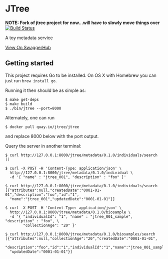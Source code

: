 # JTree

**NOTE: Fork of jtree project for now...will have to slowly move things over**
[![Build Status](https://travis-ci.org/jtree/jtree.svg?branch=master)](https://travis-ci.org/jtree/jtree)

A toy metadata service

[View On SwaggerHub](https://app.swaggerhub.com/apis/jtree/jtree-metadata_api/0.1.0)

## Getting started

This project requires Go to be installed. On OS X with Homebrew you can just run `brew install go`.

Running it then should be as simple as:

```console
$ make get-deps
$ make build
$ ./bin/jtree --port=8000
```

Alternately, one can run

```console
$ docker pull quay.io/jtree/jtree
```
and replace 8000 below with the port output.

Query the server in another terminal:

```console
$ curl http://127.0.0.1:8000/jtree/metadata/0.1.0/individuals/search
[]

$ curl -X POST -H 'Content-Type: application/json' \
  http://127.0.0.1:8000/jtree/metadata/0.1.0/individual \
  -d '{ "name" : "jtree_001", "description" : "foo" }'

$ curl http://127.0.0.1:8000/jtree/metadata/0.1.0/individuals/search
[{"attributes":null,"createdDate":"0001-01-01","description":"foo","id":"1",
  "name":"jtree_001","updatedDate":"0001-01-01"}]

$ curl -X POST -H 'Content-Type: application/json' \
  http://127.0.0.1:8000/jtree/metadata/0.1.0/biosample \
  -d '{ "individualId": "1", "name" : "jtree_001_sample", "description" : "foo", \
        "collectionAge": "20" }'

$ curl http://127.0.0.1:8000/jtree/metadata/0.1.0/biosamples/search
[{"attributes":null,"collectionAge":"20","createdDate":"0001-01-01",
  "description":"foo","id":"1","individualId":"1","name":"jtree_001_sample",
  "updatedDate":"0001-01-01"}]
```
